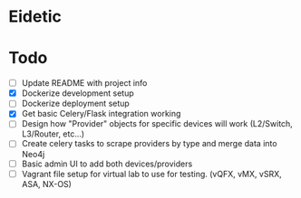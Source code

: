 # Eidetic

# Todo

- [ ] Update README with project info
- [x] Dockerize development setup
- [ ] Dockerize deployment setup
- [x] Get basic Celery/Flask integration working 
- [ ] Design how "Provider" objects for specific devices will work (L2/Switch, L3/Router, etc...)
- [ ] Create celery tasks to scrape providers by type and merge data into Neo4j
- [ ] Basic admin UI to add both devices/providers
- [ ] Vagrant file setup for virtual lab to use for testing. (vQFX, vMX, vSRX, ASA, NX-OS)